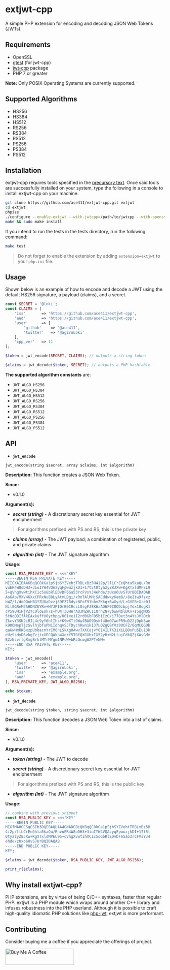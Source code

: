 # extjwt-cpp

A simple PHP extension for encoding and decoding JSON Web Tokens (JWTs). 

## Requirements

- OpenSSL
- [gtest](https://github.com/google/googletest) (for jwt-cpp)
- [jwt-cpp](https://github.com/Thalhammer/jwt-cpp) package
- PHP 7 or greater

**Note:** Only POSIX Operating Systems are currently supported.

## Supported Algorithms

- HS256
- HS384
- HS512
- RS256
- RS384
- RS512
- PS256
- PS384
- PS512

## Installation

extjwt-cpp requires tools specified in the [precursory text](#requirements). Once said tools are successfully installed on your system, type the following in a console to install extjwt-cpp on your machine.

```sh
git clone https://github.com/ace411/extjwt-cpp.git extjwt
cd extjwt
phpize
./configure --enable-extjwt --with-jwtcpp=/path/to/jwtcpp --with-openssl=/path/to/openssl
make && sudo make install
```

If you intend to run the tests in the tests directory, run the following command:

```sh
make test
```

> Do not forget to enable the extension by adding `extension=extjwt` to your `php.ini` file.

## Usage

Shown below is an example of how to encode and decode a JWT using the default HS256 signature, a payload (claims), and a secret.

```php
const SECRET = '@loki';
const CLAIMS = [
    'iss'       => 'https://github.com/ace411/extjwt-cpp',
    'aud'       => 'https://github.com/ace411/extjwt-cpp',
    'user'      => [
        'github'    => '@ace411',
        'twitter'   => '@agiroLoki'
    ],
    'cpp_ver'   => 11
];

$token = jwt_encode(SECRET, CLAIMS); // outputs a string token

$claims = jwt_decode($token, SECRET); // outputs a PHP hashtable
```

**The supported algorithm constants** are:

- ```JWT_ALGO_HS256```
- ```JWT_ALGO_HS384```
- ```JWT_ALGO_HS512```
- ```JWT_ALGO_RS256```
- ```JWT_ALGO_RS384```
- ```JWT_ALGO_RS512```
- ```JWT_ALGO_PS256```
- ```JWT_ALGO_PS384```
- ```JWT_ALGO_PS512```

## API

- **`jwt_encode`**

~~~
jwt_encode(string $secret, array $claims, int $algorithm)
~~~

**Description:** This function creates a JSON Web Token.

**Since:**

- v0.1.0

**Argument(s):**

- ***secret (string)*** - A discretionary secret key essential for JWT encipherment
> For algorithms prefixed with PS and RS, this is the private key

- ***claims (array)*** - The JWT payload; a combination of registered, public, and private claims

- ***algorithm (int)*** - The JWT signature algorithm

**Usage:**

~~~php
const RSA_PRIVATE_KEY = <<<'KEY'
-----BEGIN RSA PRIVATE KEY-----
MIICXAIBAAKBgQC8kGa1pSjbSYZVebtTRBLxBz5H4i2p/llLCrEeQhta5kaQu/Rn
vuER4W8oDH3+3iuIYW4VQAzyqFpwuzjkDI+17t5t0tyazyZ8JXw+KgXTxldMPEL9
5+qVhgXvwtihXC1c5oGbRlEDvDF6Sa53rcFVsYJ4ehde/zUxo6UvS7UrBQIDAQAB
AoGAb/MXV46XxCFRxNuB8LyAtmLDgi/xRnTAlMHjSACddwkyKem8//8eZtw9fzxz
bWZ/1/doQOuHBGYZU8aDzzj59FZ78dyzNFoF91hbvZKkg+6wGyd/LrGVEB+Xre0J
Nil0GReM2AHDNZUYRv+HYJPIOrB0CRczLQsgFJ8K6aAD6F0CQQDzbpjYdx10qgK1
cP59UHiHjPZYC0loEsk7s+hUmT3QHerAQJMZWC11Qrn2N+ybwwNblDKv+s5qgMQ5
5tNoQ9IfAkEAxkyffU6ythpg/H0Ixe1I2rd0GbF05biIzO/i77Det3n4YsJVlDck
ZkcvY3SK2iRIL4c9yY6hlIhs+K9wXTtGWwJBAO9Dskl48mO7woPR9uD22jDpNSwe
k90OMepTjzSvlhjbfuPN1IdhqvSJTDychRwn1kIJ7LQZgQ8fVz9OCFZ/6qMCQGOb
qaGwHmUK6xzpUbbacnYrIM6nLSkXgOAwv7XXCojvY614ILTK3iXiLBOxPu5Eu13k
eUz9sHyD6vkgZzjtxXECQAkp4Xerf5TGfQXGXhxIX52yH+N2LtujCdkQZjXAsGdm
B2zNzvrlgRmgBrklMTrMYgm1NPcW+bRLGcwgW2PTvNM=
-----END RSA PRIVATE KEY-----
KEY;

$token = jwt_encode([
    'user'      => 'ace411',
    'twitter'   => '@agiroLoki',
    'iss'       => 'example.org',
    'aud'       => 'example.org',
], RSA_PRIVATE_KEY, JWT_ALGO_RS256);

echo $token;
~~~

- **`jwt_decode`**

~~~
jwt_decode(string $token, string $secret, int $algorithm)
~~~

**Description:** This function decodes a JSON Web Token into a list of claims.

**Since:**

- v0.1.0

**Argument(s):**

- ***token (string)*** - The JWT to decode

- ***secret (string)*** - A discretionary secret key essential for JWT encipherment
> For algorithms prefixed with PS and RS, this is the public key

- ***algorithm (int)*** - The JWT signature algorithm

**Usage:**

~~~php
// combine with previous snippet
const RSA_PUBLIC_KEY = <<<'KEY'
-----BEGIN PUBLIC KEY-----
MIGfMA0GCSqGSIb3DQEBAQUAA4GNADCBiQKBgQC8kGa1pSjbSYZVebtTRBLxBz5H
4i2p/llLCrEeQhta5kaQu/RnvuER4W8oDH3+3iuIYW4VQAzyqFpwuzjkDI+17t5t
0tyazyZ8JXw+KgXTxldMPEL95+qVhgXvwtihXC1c5oGbRlEDvDF6Sa53rcFVsYJ4
ehde/zUxo6UvS7UrBQIDAQAB
-----END PUBLIC KEY-----
KEY;

$claims = jwt_decode($token, RSA_PUBLIC_KEY, JWT_ALGO_RS256);

print_r($claims);
~~~

## Why install extjwt-cpp?

PHP extensions, are by virtue of being C/C++ syntaxes, faster than regular PHP. extjwt is a PHP module which wraps around another C++ library and infuses robustness into the PHP userland. Although it is possible to craft high-quality idiomatic PHP solutions like [php-jwt](https://github.com/firebase/php-jwt), extjwt is more performant.

## Contributing

Consider buying me a coffee if you appreciate the offerings of project.

<a href="https://www.buymeacoffee.com/agiroLoki" target="_blank"><img src="https://cdn.buymeacoffee.com/buttons/lato-white.png" alt="Buy Me A Coffee" style="height: 51px !important;width: 217px !important;" ></a>
